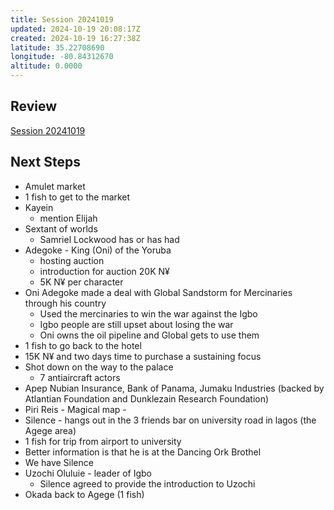 ```yaml
---
title: Session 20241019
updated: 2024-10-19 20:08:17Z
created: 2024-10-19 16:27:38Z
latitude: 35.22708690
longitude: -80.84312670
altitude: 0.0000
---
```


## Review
[Session 20241019](Session%2020241019.md)

## Next Steps
* Amulet market
* 1 fish to get to the market
* Kayein 
	* mention Elijah
* Sextant of worlds
	* Samriel Lockwood has or has had
* Adegoke - King (Oni) of the Yoruba 
	* hosting auction
	* introduction for auction 20K N¥
	* 5K N¥ per character 
* Oni Adegoke made a deal with Global Sandstorm for Mercinaries through his country
	* Used the mercinaries to win the war against the Igbo
	* Igbo people are still upset about losing the war
	* Oni owns the oil pipeline and Global gets to use them
* 1 fish to go back to the hotel
* 15K N¥ and two days time to purchase a sustaining focus 
* Shot down on the way to the palace
	* 7 antiaircraft actors 
* Apep Nubian Insurance, Bank of Panama, Jumaku Industries (backed by Atlantian Foundation and Dunklezain Research Foundation)
* Piri Reis - Magical map - 
* Silence - hangs out in the 3 friends bar on university road in lagos (the Agege area)
* 1 fish for trip from airport to university
* Better information is that he is at the Dancing Ork Brothel
* We have Silence 
* Uzochi Oluluie - leader of Igbo
	* Silence agreed to provide the introduction to Uzochi
* Okada back to Agege (1 fish)